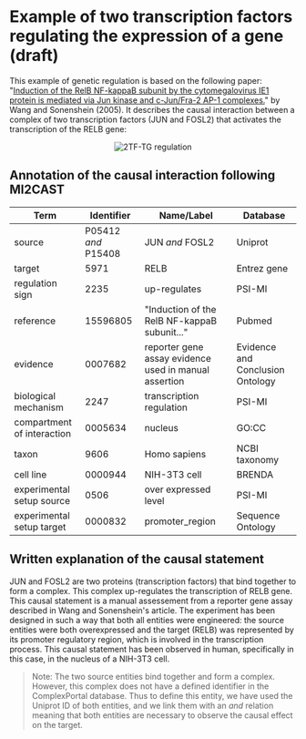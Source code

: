 #  Example of two transcription factors regulating the expression of a gene (draft)

This example of genetic regulation is based on the following paper: "[Induction of the RelB NF-kappaB subunit by the cytomegalovirus IE1 protein is mediated via Jun kinase and c-Jun/Fra-2 AP-1 complexes.](https://dx.doi.org/10.1128%2FJVI.79.1.95-105.2005)" by Wang and Sonenshein (2005). It describes the causal interaction between a complex of two transcription factors (JUN and FOSL2) that activates the transcription of the RELB gene:

<p align="center">
  <img src="https://github.com/vtoure/MI2CAST/blob/master/images/2tf-tg.svg" alt="2TF-TG regulation"/>
</p>


## Annotation of the causal interaction following MI2CAST

| Term                         | Identifier      | Name/Label                                            | Database                          |
|------------------------------|-----------------|-------------------------------------------------------|-----------------------------------|
| source                       | P05412 *and* P15408 | JUN *and* FOSL2                                   | Uniprot                           |
| target                       | 5971            | RELB                                                  | Entrez gene                       |
| regulation sign              | 2235            | up-regulates                                          | PSI-MI                            |
| reference                    | 15596805        | "Induction of the RelB NF-kappaB subunit..."          | Pubmed                            |
| evidence                     | 0007682         | reporter gene assay evidence used in manual assertion | Evidence and Conclusion Ontology  |
| biological mechanism         | 2247            | transcription regulation                              | PSI-MI                            |
| compartment of interaction   | 0005634         | nucleus                                               | GO:CC                             |
| taxon                        | 9606            | Homo sapiens                                          | NCBI taxonomy                     |
| cell line                    | 0000944         | NIH-3T3 cell                                          | BRENDA                            |
| experimental setup source    | 0506            | over expressed level                                  | PSI-MI                            |
| experimental setup target    | 0000832         | promoter_region                                       | Sequence Ontology                 |


## Written explanation of the causal statement
JUN and FOSL2 are two proteins (transcription factors) that bind together to form a complex. This complex up-regulates the transcription of RELB gene. This causal statement is a manual assessement from a reporter gene assay described in Wang and Sonenshein's article. The experiment has been designed in such a way that both all entities were engineered: the source entities were both overexpressed and the target (RELB) was represented by its promoter regulatory region, which is involved in the transcription process. This causal statement has been observed in human, specifically in this case, in the nucleus of a NIH-3T3 cell.

> Note: The two source entities bind together and form a complex. However, this complex does not have a defined identifier in the ComplexPortal database. Thus to define this entity, we have used the Uniprot ID of both entities, and we link them with an *and* relation meaning that both entities are necessary to observe the causal effect on the target.
